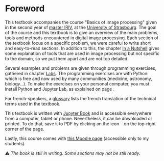 # Foreword

This textbook accompanies the course "Basics of image processing" given in the second year of [master IRIV](https://www.master-iriv.fr/),
at the [University of Strasbourg](https://www.unistra.fr/).
The goal of the course and this textbook is to give an overview of the main problems, tools and methods
encountered in digital image processing.
Each section of the textbook focus on a specific problem, we were careful to write short and easy-to-read sections.
In addition to this, the chapter [In a Nutshell](mathematical-optimization) gives some explanation of tools
that are used in image processing but not specific to the domain, so we put them apart and are not too detailed.

Several examples and problems are given through programming exercises, gathered in chapter [Labs](lab1).
The programming exercises are with Python which is free and now used by many communities (medicine, astronomy, biology...).
To make the exercises on your personal computer, you must install Python and Jupyter Lab, as explained on page [](python).

For french-speakers, a [glossary](glossary) lists the french translation of the technical terms used in the textbook.

This textbook is written with [Jupyter Book](https://jupyterbook.org/) and is accessible everywhere from a computer, tablet or phone.
Nevertheless, it can be downloaded or printed.
To do that, save it to PDF by clicking on the icon &nbsp;<i class="fas fa-download"></i>&nbsp; on the top-right corner of the page.

Lastly, this course comes with [this Moodle page](https://moodle3.unistra.fr/course/view.php?id=7653) (accessible only to my students).

⚠️ _The book is still in writing. Some sections may not be still ready._

<!-- expliquer l'organisation et le plan du cours (avec une mindmap ?), notamment lien entre outils et problèmes -->